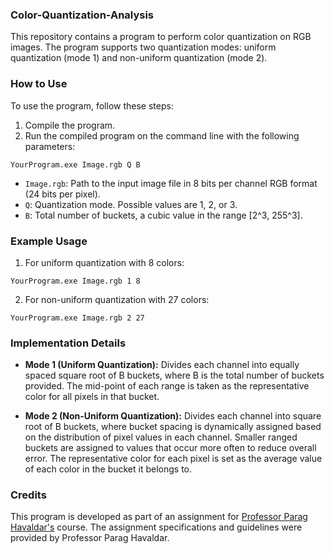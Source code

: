 ### Color-Quantization-Analysis

This repository contains a program to perform color quantization on RGB images. The program supports two quantization modes: uniform quantization (mode 1) and non-uniform quantization (mode 2).

### How to Use

To use the program, follow these steps:

1. Compile the program.
2. Run the compiled program on the command line with the following parameters:

```
YourProgram.exe Image.rgb Q B
```

- `Image.rgb`: Path to the input image file in 8 bits per channel RGB format (24 bits per pixel).
- `Q`: Quantization mode. Possible values are 1, 2, or 3.
- `B`: Total number of buckets, a cubic value in the range [2^3, 255^3].

### Example Usage

1. For uniform quantization with 8 colors:
```
YourProgram.exe Image.rgb 1 8
```

2. For non-uniform quantization with 27 colors:
```
YourProgram.exe Image.rgb 2 27
```

### Implementation Details

- **Mode 1 (Uniform Quantization):** Divides each channel into equally spaced square root of B buckets, where B is the total number of buckets provided. The mid-point of each range is taken as the representative color for all pixels in that bucket.

- **Mode 2 (Non-Uniform Quantization):** Divides each channel into square root of B buckets, where bucket spacing is dynamically assigned based on the distribution of pixel values in each channel. Smaller ranged buckets are assigned to values that occur more often to reduce overall error. The representative color for each pixel is set as the average value of each color in the bucket it belongs to.

### Credits

This program is developed as part of an assignment for [Professor Parag Havaldar's](https://viterbi.usc.edu/directory/faculty/Havaldar/Parag) course. The assignment specifications and guidelines were provided by Professor Parag Havaldar.
